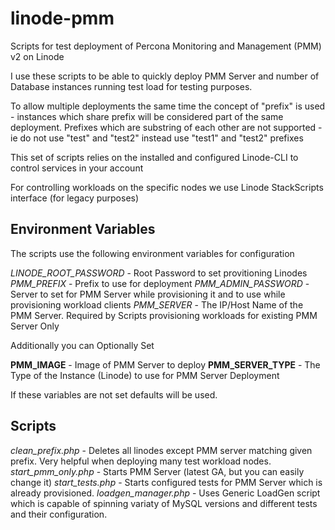# linode-pmm
Scripts for test deployment of Percona Monitoring and Management (PMM) v2 on Linode

I use these scripts to be able to quickly deploy PMM Server and number of Database instances running test load for testing purposes.

To allow multiple deployments the same time the concept of "prefix" is used - instances which share prefix will be considered part of the same deployment.   Prefixes which are substring of each other are not supported - ie do not use "test" and "test2" instead use "test1" and "test2" prefixes

This set of scripts relies on the installed and configured Linode-CLI to control services in your account 

For controlling workloads on the specific nodes we use Linode StackScripts interface (for legacy purposes) 

## Environment Variables

The scripts use the following environment variables for configuration

_LINODE_ROOT_PASSWORD_  -  Root Password to set provitioning Linodes
_PMM_PREFIX_ - Prefix to use for deployment 
_PMM_ADMIN_PASSWORD_ - Server to set for PMM Server while provisioning it and to use while provisioning workload clients 
_PMM_SERVER_ -  The IP/Host Name of the PMM Server.  Required by Scripts provisioning workloads for existing PMM Server Only 

Additionally you can Optionally Set 

__PMM_IMAGE__  -  Image of PMM Server to deploy
__PMM_SERVER_TYPE__  - The Type of the Instance (Linode) to use for PMM Server Deployment

If these variables are not set defaults will be used.

## Scripts 

_clean_prefix.php_  - Deletes all linodes except PMM server matching given prefix.  Very helpful when deploying many test workload nodes.
_start_pmm_only.php_ - Starts PMM Server (latest GA, but you can easily change it) 
_start_tests.php_  - Starts configured tests for PMM Server which is already provisioned. 
_loadgen_manager.php_  - Uses Generic LoadGen script which is capable of spinning variaty of MySQL versions and different tests and their configuration. 



